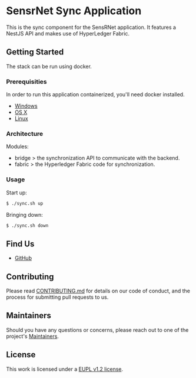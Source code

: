 # SensrNet Sync Application

This is the sync component for the SensRNet application. It features a NestJS API and makes use of HyperLedger Fabric.

## Getting Started

The stack can be run using docker.

### Prerequisities

In order to run this application containerized, you'll need docker installed.

* [Windows](https://docs.docker.com/windows/started)
* [OS X](https://docs.docker.com/mac/started/)
* [Linux](https://docs.docker.com/linux/started/)

### Architecture

Modules:

- bridge > the synchronization API to communicate with the backend.
- fabric > the Hyperledger Fabric code for synchronization.

### Usage

Start up:

```bash
$ ./sync.sh up
```

Bringing down:

```bash
$ ./sync.sh down
```

## Find Us

* [GitHub](https://github.com/kadaster-labs/sensrnet-home)

## Contributing

Please read [CONTRIBUTING.md](CONTRIBUTING.md) for details on our code of conduct, and the process for submitting pull requests to us.

## Maintainers <a name="maintainers"></a>

Should you have any questions or concerns, please reach out to one of the project's [Maintainers](./MAINTAINERS.md).

## License

This work is licensed under a [EUPL v1.2 license](./LICENSE.md).
